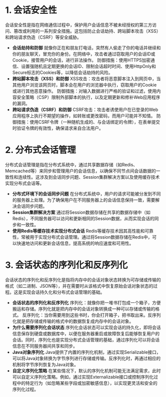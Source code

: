 # 1. 会话安全性
  会话安全性是指在网络通信过程中，保护用户会话信息不被未经授权的第三方访问、篡改或利用的一系列安全措施。这包括防止会话劫持、跨站脚本攻击（XSS）和跨站请求伪造（CSRF）等安全威胁。
- **会话劫持和防御**
    就像你正在和朋友打电话，突然有人偷走了你的电话并继续和你的朋友聊天，冒充你的身份。在网络中，攻击者通过窃取用户的会话ID或Cookie，接管用户的会话，进行非法操作。
    防御措施：使用HTTPS加密通信、设置强随机且定期更换的会话ID、限制会话超时时间、使用HttpOnly和Secure标志的Cookies等，以降低会话劫持的风险。
- **跨站脚本攻击（XSS）和防御**
    XSS攻击：攻击者将恶意脚本注入到网页中，当其他用户浏览该网页时，脚本会在用户的浏览器中执行，窃取用户的Cookie或进行其他恶意操作。
    防御措施：对输入数据进行严格的验证和过滤，使用内容安全策略（CSP）限制外部脚本的执行，以及定期更新和修补Web应用程序的漏洞。
- **跨站请求伪造（CSRF）和防御**
    CSRF攻击：攻击者诱使用户在已登录的Web应用程序上执行不期望的操作，如转账或更改密码，而用户可能并不知情。
    防御措施：使用CSRF令牌（一种随机生成的、与会话绑定的令牌），在表单提交时验证令牌的有效性，确保请求来自合法用户。
# 2. 分布式会话管理
分布式会话管理是指在分布式系统中，通过共享数据存储（如Redis、Memcached等）来同步和管理用户的会话信息，以确保不同节点间会话数据的一致性和连续性。这涉及到会话同步问题、Session集群解决方案以及使用缓存技术实现分布式会话等。
- **分布式环境下的会话同步问题**
    在分布式系统中，用户的请求可能被分发到不同的服务器上处理。为了确保用户在不同服务器上的会话信息保持一致，需要解决会话同步问题。
- **Session集群解决方案**
    通过将Session数据存储在共享的数据存储中（如Redis），不同服务器可以访问和更新相同的Session数据，从而实现会话的同步和一致性。
- **使用Redis等缓存技术实现分布式会话**
    Redis等缓存技术因其高性能和可靠性，常被用于实现分布式会话管理。通过将Session数据存储在Redis中，可以快速地访问和更新会话信息，提高系统的响应速度和可用性。
# 3. 会话状态的序列化和反序列化
会话状态的序列化和反序列化是指将内存中的会话对象状态转换为可存储或传输的格式（如二进制、JSON等），并在需要时从该格式中恢复原始会话对象状态的过程。这是实现会话持久化和分布式会话管理的基础。
- **会话状态的序列化和反序列化**
序列化：就像你把一堆书打包成一个箱子，方便搬运和存储。序列化就是把内存中的会话对象转换成一种可以存储或传输的格式。
反序列化：当你需要用到这些书时，你会打开箱子，把书取出来。反序列化就是把存储或传输的格式中的数据恢复成内存中的会话对象。
- **为什么需要序列化会话状态**
序列化会话状态可以实现会话的持久化，即将会话信息保存到硬盘或数据库中，以便在服务器重启或故障恢复后能够恢复用户的会话。同时，序列化也是实现分布式会话管理的基础，通过序列化可以将会话信息在不同服务器间共享和同步。
- **Java对象序列化**
Java提供了内置的序列化机制，通过实现Serializable接口，可以将Java对象转换为字节序列进行存储或传输。反序列化时，再通过相应的机制将字节序列恢复为Java对象。
- **自定义序列化策略**
在某些情况下，默认的序列化机制可能无法满足需求，此时可以自定义序列化策略。例如，通过实现Externalizable接口或控制序列化过程中的特定行为（如忽略某些字段或加密敏感信息），以实现更灵活和安全的序列化过程。